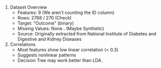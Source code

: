 1. Dataset Overview
    - Features: 9 (We aren't counting the ID column) 
    - Rows: 2768 / 270 (Check)
    - Target: "Outcome" (binary)
    - Missing Values: None.. (Maybe Synthetic)
    - Source: Originally extracted from National Institute of Diabetes and Digestive and Kidney Diseases
2. Correlations
    - Most features show low linear correlation (< 0.3)
    - Suggests nonlinear patterns
    - Decision Tree may work better than LDA. 